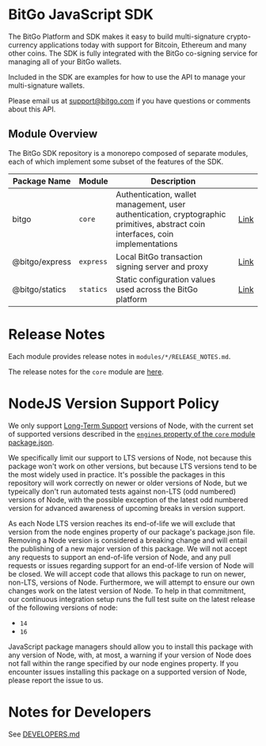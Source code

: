 # BitGo JavaScript SDK

The BitGo Platform and SDK makes it easy to build multi-signature crypto-currency applications today with support for Bitcoin, Ethereum and many other coins.
The SDK is fully integrated with the BitGo co-signing service for managing all of your BitGo wallets.

Included in the SDK are examples for how to use the API to manage your multi-signature wallets.

Please email us at support@bitgo.com if you have questions or comments about this API.

## Module Overview

The BitGo SDK repository is a monorepo composed of separate modules, each of which implement some subset of the features of the SDK.

| Package Name | Module | Description | |
| --- | --- | --- | --- |
| bitgo | `core` | Authentication, wallet management, user authentication, cryptographic primitives, abstract coin interfaces, coin implementations | [Link](https://github.com/BitGo/BitGoJS/tree/master/modules/core) |
| @bitgo/express | `express` | Local BitGo transaction signing server and proxy | [Link](https://github.com/BitGo/BitGoJS/tree/master/modules/express) |
| @bitgo/statics | `statics` | Static configuration values used across the BitGo platform | [Link](https://github.com/BitGo/BitGoJS/tree/master/modules/statics) |

# Release Notes

Each module provides release notes in `modules/*/RELEASE_NOTES.md`.

The release notes for the `core` module are [here](https://github.com/BitGo/BitGoJS/blob/master/modules/core/RELEASE_NOTES.md).

# NodeJS Version Support Policy

We only support [Long-Term Support](https://github.com/nodejs/Release) versions of Node, with the current set of
supported versions described in the [`engines` property of the `core` module package.json](https://github.com/BitGo/BitGoJS/blob/master/modules/core/package.json#L18).

We specifically limit our support to LTS versions of Node, not because this package won't work on other versions, but
because LTS versions tend to be the most widely used in practice. It's possible the packages in this repository will
work correctly on newer or older versions of Node, but we typeically don't run automated tests against non-LTS (odd
numbered) versions of Node, with the possible exception of the latest odd numbered version for advanced awareness of
upcoming breaks in version support.

As each Node LTS version reaches its end-of-life we will exclude that version from the node engines property of our
package's package.json file. Removing a Node version is considered a breaking change and will entail the publishing of a
new major version of this package. We will not accept any requests to support an end-of-life version of Node, and any
pull requests or issues regarding support for an end-of-life version of Node will be closed. We will accept code that
allows this package to run on newer, non-LTS, versions of Node. Furthermore, we will attempt to ensure our own changes
work on the latest version of Node. To help in that commitment, our continuous integration setup runs the full test
suite on the latest release of the following versions of node:

* `14`
* `16`

JavaScript package managers should allow you to install this package with any version of Node, with, at most, a warning
if your version of Node does not fall within the range specified by our node engines property. If you encounter issues
installing this package on a supported version of Node, please report the issue to us.

# Notes for Developers

See [DEVELOPERS.md](https://github.com/BitGo/BitGoJS/blob/master/DEVELOPERS.md)

